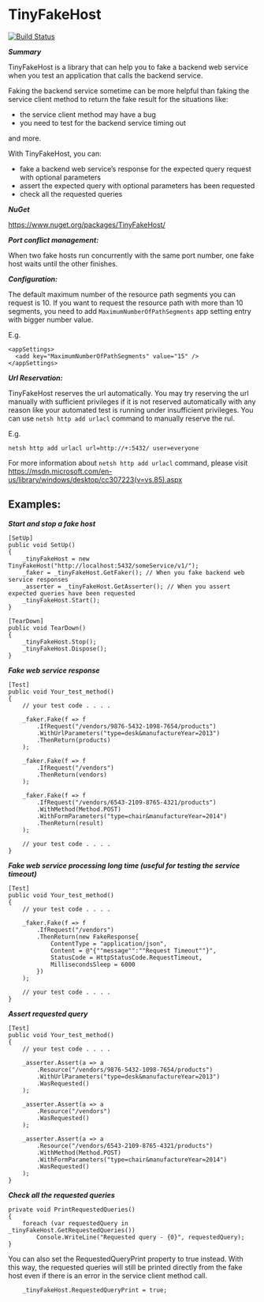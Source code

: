 ﻿# TinyFakeHost

[![Build Status](https://ci.appveyor.com/api/projects/status/9aluqo4apo4jbcd2?svg=true)](https://ci.appveyor.com/project/wjeon/tinyfakehost)

***Summary***

TinyFakeHost is a library that can help you to fake a backend web service when you test an application that calls the backend service.

Faking the backend service sometime can be more helpful than faking the service client method to return the fake result for the situations like:
* the service client method may have a bug
* you need to test for the backend service timing out

and more.


With TinyFakeHost, you can:
* fake a backend web service’s response for the expected query request with optional parameters
* assert the expected query with optional parameters has been requested
* check all the requested queries


***NuGet***

https://www.nuget.org/packages/TinyFakeHost/


***Port conflict management:***

When two fake hosts run concurrently with the same port number, one fake host waits until the other finishes.

***Configuration:***

The default maximum number of the resource path segments you can request is 10. If you want to request the resource path with more than 10 segments, you need to add `MaximumNumberOfPathSegments` app setting entry with bigger number value.

E.g.
```
<appSettings>
  <add key="MaximumNumberOfPathSegments" value="15" />
</appSettings>
```

***Url Reservation:***

TinyFakeHost reserves the url automatically.
You may try reserving the url manually with sufficient privileges if it is not reserved automatically with any reason like your automated test is running under insufficient privileges.
You can use `netsh http add urlacl` command to manually reserve the rul.

E.g.
```
netsh http add urlacl url=http://+:5432/ user=everyone
```
For more information about `netsh http add urlacl` command, please visit https://msdn.microsoft.com/en-us/library/windows/desktop/cc307223(v=vs.85).aspx

Examples:
---------
***Start and stop a fake host***
```
[SetUp]
public void SetUp()
{
    _tinyFakeHost = new TinyFakeHost("http://localhost:5432/someService/v1/"); 
    _faker = _tinyFakeHost.GetFaker(); // When you fake backend web service responses
    _asserter = _tinyFakeHost.GetAsserter(); // When you assert expected queries have been requested
    _tinyFakeHost.Start();
}

[TearDown]
public void TearDown()
{
    _tinyFakeHost.Stop();
    _tinyFakeHost.Dispose();
}
```
***Fake web service response***
```
[Test]
public void Your_test_method()
{
    // your test code . . . .

    _faker.Fake(f => f
        .IfRequest("/vendors/9876-5432-1098-7654/products")
        .WithUrlParameters("type=desk&manufactureYear=2013")
        .ThenReturn(products)
    );

    _faker.Fake(f => f
        .IfRequest("/vendors")
        .ThenReturn(vendors)
    );

    _faker.Fake(f => f
        .IfRequest("/vendors/6543-2109-8765-4321/products")
		.WithMethod(Method.POST)
        .WithFormParameters("type=chair&manufactureYear=2014")
        .ThenReturn(result)
    );

    // your test code . . . .
}
```
***Fake web service processing long time (useful for testing the service timeout)***
```
[Test]
public void Your_test_method()
{
    // your test code . . . .

    _faker.Fake(f => f
        .IfRequest("/vendors")
        .ThenReturn(new FakeResponse{
            ContentType = "application/json",
            Content = @"{""message"":""Request Timeout""}",
            StatusCode = HttpStatusCode.RequestTimeout,
            MillisecondsSleep = 6000
        })
    );

    // your test code . . . .
}
```
***Assert requested query***
```
[Test]
public void Your_test_method()
{
    // your test code . . . .

    _asserter.Assert(a => a
        .Resource("/vendors/9876-5432-1098-7654/products")
        .WithUrlParameters("type=desk&manufactureYear=2013")
        .WasRequested()
    );

    _asserter.Assert(a => a
        .Resource("/vendors")
        .WasRequested()
    );

    _asserter.Assert(a => a
        .Resource("/vendors/6543-2109-8765-4321/products")
        .WithMethod(Method.POST)
        .WithFormParameters("type=chair&manufactureYear=2014")
        .WasRequested()
    );
}
```
***Check all the requested queries***
```
private void PrintRequestedQueries()
{
    foreach (var requestedQuery in _tinyFakeHost.GetRequestedQueries())
        Console.WriteLine("Requested query - {0}", requestedQuery);
}
```
You can also set the RequestedQueryPrint property to true instead. With this way, the requested queries will still be printed directly from the fake host even if there is an error in the service client method call.
```
    _tinyFakeHost.RequestedQueryPrint = true;
```